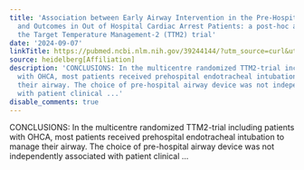 ```yaml
---
title: 'Association between Early Airway Intervention in the Pre-Hospital setting
  and Outcomes in Out of Hospital Cardiac Arrest Patients: a post-hoc analysis of
  the Target Temperature Management-2 (TTM2) trial'
date: '2024-09-07'
linkTitle: https://pubmed.ncbi.nlm.nih.gov/39244144/?utm_source=curl&utm_medium=rss&utm_campaign=pubmed-2&utm_content=1FakS-2QOkCT8HsMOQP1bCRQ4YzyumYOmxmF0moLsQ3dFB1E9V&fc=20220326224207&ff=20240908183632&v=2.18.0.post9+e462414
source: heidelberg[Affiliation]
description: 'CONCLUSIONS: In the multicentre randomized TTM2-trial including patients
  with OHCA, most patients received prehospital endotracheal intubation to manage
  their airway. The choice of pre-hospital airway device was not independently associated
  with patient clinical ...'
disable_comments: true
---
```

CONCLUSIONS: In the multicentre randomized TTM2-trial including patients with OHCA, most patients received prehospital endotracheal intubation to manage their airway. The choice of pre-hospital airway device was not independently associated with patient clinical ...